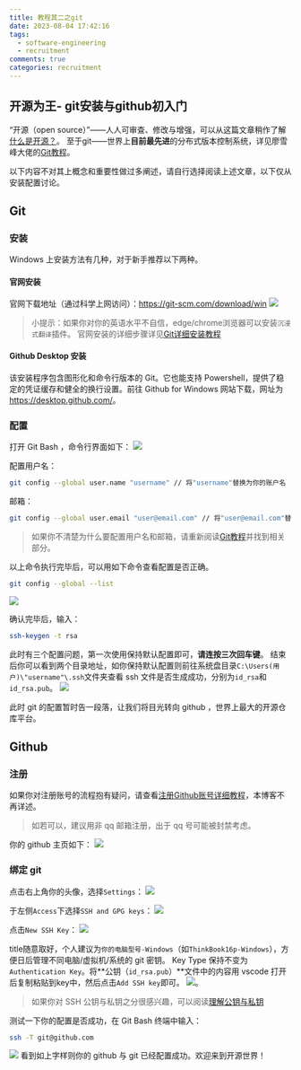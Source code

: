 ```yaml
---
title: 教程其二之git
date: 2023-08-04 17:42:16
tags:
  - software-engineering
  - recruitment
comments: true
categories: recruitment
---
```


## 开源为王- git安装与github初入门

“开源（open source）”——人人可审查、修改与增强，可以从这篇文章稍作了解[什么是开源？](https://zhuanlan.zhihu.com/p/27501070)。
至于git——世界上**目前最先进**的分布式版本控制系统，详见廖雪峰大佬的[Git教程](https://www.liaoxuefeng.com/wiki/896043488029600)。

以下内容不对其上概念和重要性做过多阐述，请自行选择阅读上述文章，以下仅从安装配置讨论。

<!-- more -->

## Git 

### 安装

Windows 上安装方法有几种，对于新手推荐以下两种。

#### 官网安装

官网下载地址（通过科学上网访问）：<https://git-scm.com/download/win>
![](https://blog-1319684755.cos.ap-guangzhou.myqcloud.com/blog-images/202308041758468.png)
> 小提示：如果你对你的英语水平不自信，edge/chrome浏览器可以安装`沉浸式翻译`插件。
官网安装的详细步骤详见[Git详细安装教程](https://blog.csdn.net/mukes/article/details/115693833)

#### Github Desktop 安装

该安装程序包含图形化和命令行版本的 Git。它也能支持 Powershell，提供了稳定的凭证缓存和健全的换行设置。前往 Github for Windows 网站下载，网址为<https://desktop.github.com/>。

### 配置

打开 Git Bash ，命令行界面如下：
![](https://blog-1319684755.cos.ap-guangzhou.myqcloud.com/blog-images/202308041813146.png)

配置用户名：
``` bash
git config --global user.name "username" // 将"username"替换为你的账户名
```
邮箱：
``` bash
git config --global user.email "user@email.com" // 将"user@email.com"替换为你的邮箱
```
> 如果你不清楚为什么要配置用户名和邮箱，请重新阅读[Git教程](https://www.liaoxuefeng.com/wiki/896043488029600)并找到相关部分。

以上命令执行完毕后，可以用如下命令查看配置是否正确。
``` bash
git config --global --list
```
![](https://blog-1319684755.cos.ap-guangzhou.myqcloud.com/blog-images/202308041817797.png)

确认完毕后，输入：
``` bash
ssh-keygen -t rsa
```
此时有三个配置问题，第一次使用保持默认配置即可，**请连按三次回车键**。
结束后你可以看到两个目录地址，如你保持默认配置则前往系统盘目录`C:\Users(用户)\"username"\.ssh`文件夹查看 ssh 文件是否生成成功，分别为`id_rsa`和`id_rsa.pub`。
![](https://blog-1319684755.cos.ap-guangzhou.myqcloud.com/blog-images/202308041826736.png)

此时 git 的配置暂时告一段落，让我们将目光转向 github ，世界上最大的开源仓库平台。

## Github

### 注册

如果你对注册账号的流程抱有疑问，请查看[注册Github账号详细教程](https://zhuanlan.zhihu.com/p/616594520)，本博客不再详述。
> 如若可以，建议用非 qq 邮箱注册，出于 qq 号可能被封禁考虑。

你的 github 主页如下：
![](https://blog-1319684755.cos.ap-guangzhou.myqcloud.com/blog-images/202308041832965.png)

### 绑定 git

点击右上角你的头像，选择`Settings`：
![](https://blog-1319684755.cos.ap-guangzhou.myqcloud.com/blog-images/202308041833037.png)

于左侧`Access`下选择`SSH and GPG keys`：
![](https://blog-1319684755.cos.ap-guangzhou.myqcloud.com/blog-images/202308041835639.png)

点击`New SSH Key`：
![](https://blog-1319684755.cos.ap-guangzhou.myqcloud.com/blog-images/202308041840544.png)

title随意取好，个人建议为`你的电脑型号-Windows`（如`ThinkBook16p-Windows`），方便日后管理不同电脑/虚拟机/系统的 git 密钥。 Key Type 保持不变为`Authentication Key`。将**公钥（`id_rsa.pub`）**文件中的内容用 vscode 打开后复制粘贴到key中，然后点击`Add SSH key`即可。
![](https://blog-1319684755.cos.ap-guangzhou.myqcloud.com/blog-images/202308041841111.png)。

> 如果你对 SSH 公钥与私钥之分很感兴趣，可以阅读[理解公钥与私钥](https://songlee24.github.io/2015/05/03/public-key-and-private-key/)

测试一下你的配置是否成功，在 Git Bash 终端中输入：
``` bash
ssh -T git@github.com
```
![](https://blog-1319684755.cos.ap-guangzhou.myqcloud.com/blog-images/202308041848555.png)
看到如上字样则你的 github 与 git 已经配置成功。欢迎来到开源世界！